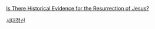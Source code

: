 
[Is There Historical Evidence for the Resurrection of Jesus?](http://www.holycross.edu/departments/crec/website/resurrection-debate-transcript.pdf)

[시대정신](http://yunsunghan.tistory.com/416 "http://yunsunghan.tistory.com/416")

